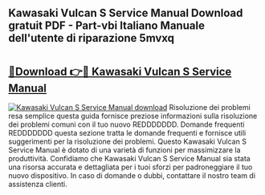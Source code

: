 ## Kawasaki Vulcan S Service Manual Download gratuit PDF - Part-vbi Italiano Manuale dell'utente di riparazione 5mvxq

# <h2><a href="http://dff5of.blite.top/?on=Kawasaki+Vulcan+S+Service+Manual">🔗Download 👉🔴 Kawasaki Vulcan S Service Manual</a></h2>

[![Kawasaki Vulcan S Service Manual download](https://i.imgur.com/lujVjoI.png)](http://dff5of.blite.top/?on=Kawasaki+Vulcan+S+Service+Manual)
Risoluzione dei problemi resa semplice questa guida fornisce preziose informazioni sulla risoluzione dei problemi comuni con il tuo nuovo REDDDDDDD. Domande frequenti REDDDDDDD questa sezione tratta le domande frequenti e fornisce utili suggerimenti per la risoluzione dei problemi. Questo Kawasaki Vulcan S Service Manual è dotato di una varietà di funzioni per massimizzare la produttività. Confidiamo che Kawasaki Vulcan S Service Manual sia stata una risorsa accurata e dettagliata per i tuoi sforzi per padroneggiare il tuo nuovo dispositivo. In caso di domande o dubbi, contattare il nostro team di assistenza clienti.
